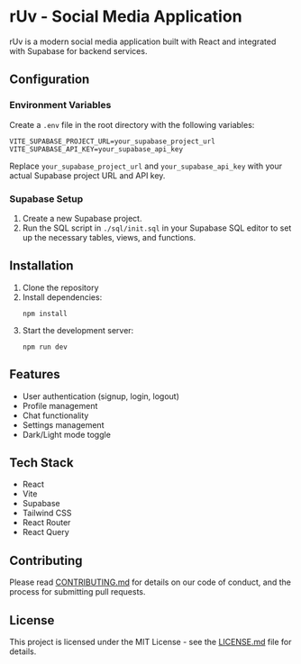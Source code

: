 # rUv - Social Media Application

rUv is a modern social media application built with React and integrated with Supabase for backend services.

## Configuration

### Environment Variables

Create a `.env` file in the root directory with the following variables:

```
VITE_SUPABASE_PROJECT_URL=your_supabase_project_url
VITE_SUPABASE_API_KEY=your_supabase_api_key
```

Replace `your_supabase_project_url` and `your_supabase_api_key` with your actual Supabase project URL and API key.

### Supabase Setup

1. Create a new Supabase project.
2. Run the SQL script in `./sql/init.sql` in your Supabase SQL editor to set up the necessary tables, views, and functions.

## Installation

1. Clone the repository
2. Install dependencies:
   ```
   npm install
   ```
3. Start the development server:
   ```
   npm run dev
   ```

## Features

- User authentication (signup, login, logout)
- Profile management
- Chat functionality
- Settings management
- Dark/Light mode toggle

## Tech Stack

- React
- Vite
- Supabase
- Tailwind CSS
- React Router
- React Query

## Contributing

Please read [CONTRIBUTING.md](CONTRIBUTING.md) for details on our code of conduct, and the process for submitting pull requests.

## License

This project is licensed under the MIT License - see the [LICENSE.md](LICENSE.md) file for details.